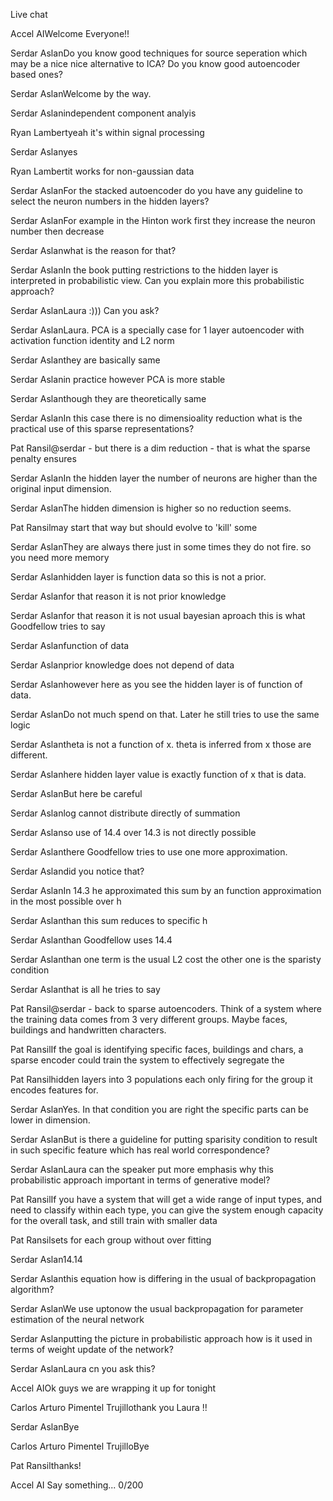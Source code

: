 Live chat

Accel AI​Welcome﻿ Everyone!!

Serdar Aslan​Do you﻿ know good techniques for source seperation which may be a nice nice alternative to ICA? Do you know good autoencoder based ones?

Serdar Aslan​Welcome﻿ by the way.

Serdar Aslan​independent component analyis﻿

Ryan Lambert​yeah﻿ it's within signal processing

Serdar Aslan​yes﻿

Ryan Lambert​it works for﻿ non-gaussian data

Serdar Aslan​For the stacked autoencoder﻿ do you have any guideline to select the neuron numbers in the hidden layers?

Serdar Aslan​For example in the﻿ Hinton work first they increase the neuron number then decrease

Serdar Aslan​what is﻿ the reason for that?

Serdar Aslan​In the﻿ book putting restrictions to the hidden layer is interpreted in probabilistic view. Can you explain more this probabilistic approach?

Serdar Aslan​Laura :)))﻿ Can you ask?

Serdar Aslan​Laura. PCA is a specially case for 1 layer﻿ autoencoder with activation function identity and L2 norm

Serdar Aslan​they are﻿ basically same

Serdar Aslan​in﻿ practice however PCA is more stable

Serdar Aslan​though they are theoretically﻿ same

Serdar Aslan​In this case there is no dimensioality reduction what is the practical use of this﻿ sparse representations?

Pat Ransil​@serdar -﻿ but there is a dim reduction - that is what the sparse penalty ensures

Serdar Aslan​In the hidden layer the﻿ number of neurons are higher than the original input dimension.

Serdar Aslan​The﻿ hidden dimension is higher so no reduction seems.

Pat Ransil​may start that way but should evolve to﻿ 'kill' some

Serdar Aslan​They are always there just in some times﻿ they do not fire. so you need more memory

Serdar Aslan​hidden layer is function﻿ data so this is not a prior.

Serdar Aslan​for that reason it﻿ is not prior knowledge

Serdar Aslan​for that reason it is not usual bayesian aproach this is what﻿ Goodfellow tries to say

Serdar Aslan​function﻿ of data

Serdar Aslan​prior﻿ knowledge does not depend of data

Serdar Aslan​however here as you see﻿ the hidden layer is of function of data.

Serdar Aslan​Do﻿ not much spend on that. Later he still tries to use the same logic

Serdar Aslan​theta is not a function of x. theta is inferred﻿ from x those are different.

Serdar Aslan​here hidden layer value﻿ is exactly function of x that is data.

Serdar Aslan​But﻿ here be careful

Serdar Aslan​log﻿ cannot distribute directly of summation

Serdar Aslan​so use of 14.4 over﻿ 14.3 is not directly possible

Serdar Aslan​there Goodfellow﻿ tries to use one more approximation.

Serdar Aslan​did you﻿ notice that?

Serdar Aslan​In 14.3 he approximated this﻿ sum by an function approximation in the most possible over h

Serdar Aslan​than this sum﻿ reduces to specific h

Serdar Aslan​than Goodfellow﻿ uses 14.4

Serdar Aslan​than one term is the usual L2 cost the other﻿ one is the sparisty condition

Serdar Aslan​that is﻿ all he tries to say

Pat Ransil​@serdar - back to sparse autoencoders. Think of a system where the training data comes from 3 very﻿ different groups. Maybe faces, buildings and handwritten characters.

Pat Ransil​If the goal is identifying specific faces, buildings and chars, a sparse encoder could﻿ train the system to effectively segregate the

Pat Ransil​hidden layers into﻿ 3 populations each only firing for the group it encodes features for.

Serdar Aslan​Yes. In that condition you﻿ are right the specific parts can be lower in dimension.

Serdar Aslan​But is there﻿ a guideline for putting sparisity condition to result in such specific feature which has real world correspondence?

Serdar Aslan​Laura can﻿ the speaker put more emphasis why this probabilistic approach important in terms of generative model?

Pat Ransil​If you have a system that will get a wide range of input types, and need to classify within each type, you﻿ can give the system enough capacity for the overall task, and still train with smaller data

Pat Ransil​sets﻿ for each group without over fitting

Serdar Aslan​14.14﻿

Serdar Aslan​this equation how is differing in﻿ the usual of backpropagation algorithm?

Serdar Aslan​We use uptonow the usual backpropagation for parameter estimation of﻿ the neural network

Serdar Aslan​putting the picture﻿ in probabilistic approach how is it used in terms of weight update of the network?

Serdar Aslan​Laura cn you ask﻿ this?

Accel AI​Ok guys﻿ we are wrapping it up for tonight

Carlos Arturo Pimentel Trujillo​thank﻿ you Laura !!

Serdar Aslan​Bye﻿

Carlos Arturo Pimentel Trujillo​Bye﻿

Pat Ransil​thanks!﻿

Accel AI
Say something...
0/200

